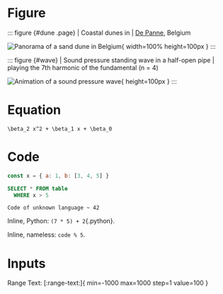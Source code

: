 # Figure

::: figure {#dune .page}
| Coastal dunes in
| [De Panne](https://en.wikipedia.org/wiki/De_Panne), Belgium

![Panorama of a sand dune in Belgium](
  https://upload.wikimedia.org/wikipedia/commons/d/df/Panorama_depanne.jpg
){ width=100% height=100px }
:::

::: figure {#wave}
| Sound pressure standing wave in a half-open pipe
| playing the 7th harmonic of the fundamental (n = 4)

![Animation of a sound pressure wave](
  https://upload.wikimedia.org/wikipedia/commons/thumb/3/33/Half-open_pipe_wave.gif/440px-Half-open_pipe_wave.gif
){ height=100px }
:::

# Equation

~~~ equation {#eq}
\beta_2 x^2 + \beta_1 x + \beta_0
~~~

# Code

``` js { .code }
const x = { a: 1, b: [3, 4, 5] }
```

~~~ sql
SELECT * FROM table
  WHERE x > 5
~~~

```
Code of unknown language ~ 42
```

Inline, Python: `(7 * 5) + 2`{.python}.

Inline, nameless: `code % 5`.

# Inputs

Range Text:
[:range-text:]{ min=-1000 max=1000 step=1 value=100 }
